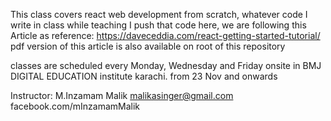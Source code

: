 This class covers react web development from scratch, whatever code I write in class while teaching I push that code here, we are following this Article as reference: https://daveceddia.com/react-getting-started-tutorial/
pdf version of this article is also available on root of this repository

classes are scheduled every Monday, Wednesday and Friday onsite in BMJ DIGITAL EDUCATION institute karachi.
from 23 Nov and onwards

Instructor: 
M.Inzamam Malik
malikasinger@gmail.com
facebook.com/mInzamamMalik